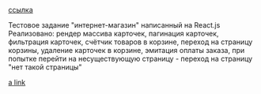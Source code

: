 [cсылка](https://github.com/den10004/brandStore.git)

Тестовое задание "интернет-магазин" написанный на React.js
Реализовано: рендер массива карточек,
пагинация карточек,
фильтрация карточек,
счётчик товаров в корзине,
переход на страницу корзины,
удаление карточек в корзине,
эмитация оплаты заказа,
при попытке перейти на несуществующую страницу - переход на страницу "нет такой страницы"

[a link](https://den10004.github.io/brandStore)
